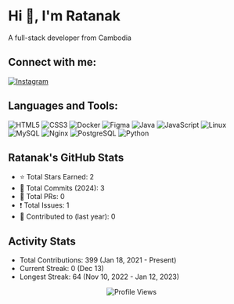 # Hi 👋, I'm Ratanak

A full-stack developer from Cambodia

## Connect with me:
<p>
  <a href="https://instagram.com/keoratanak97" target="blank">
    <img src="https://img.shields.io/badge/-Instagram-E4405F?style=flat-square&logo=instagram&logoColor=white" alt="Instagram" />
  </a>
</p>

## Languages and Tools:
![HTML5](https://img.shields.io/badge/-HTML5-E34F26?style=flat-square&logo=html5&logoColor=white)
![CSS3](https://img.shields.io/badge/-CSS3-1572B6?style=flat-square&logo=css3&logoColor=white)
![Docker](https://img.shields.io/badge/-Docker-2496ED?style=flat-square&logo=docker&logoColor=white)
![Figma](https://img.shields.io/badge/-Figma-F24E1E?style=flat-square&logo=figma&logoColor=white)
![Java](https://img.shields.io/badge/-Java-007396?style=flat-square&logo=java&logoColor=white)
![JavaScript](https://img.shields.io/badge/-JavaScript-F7DF1E?style=flat-square&logo=javascript&logoColor=black)
![Linux](https://img.shields.io/badge/-Linux-FCC624?style=flat-square&logo=linux&logoColor=black)
![MySQL](https://img.shields.io/badge/-MySQL-4479A1?style=flat-square&logo=mysql&logoColor=white)
![Nginx](https://img.shields.io/badge/-Nginx-269539?style=flat-square&logo=nginx&logoColor=white)
![PostgreSQL](https://img.shields.io/badge/-PostgreSQL-336791?style=flat-square&logo=postgresql&logoColor=white)
![Python](https://img.shields.io/badge/-Python-3776AB?style=flat-square&logo=python&logoColor=white)

## Ratanak's GitHub Stats
- ⭐ Total Stars Earned: 2
- 📝 Total Commits (2024): 3
- 🔀 Total PRs: 0
- ❗ Total Issues: 1
- 🤝 Contributed to (last year): 0

## Activity Stats
- Total Contributions: 399 (Jan 18, 2021 - Present)
- Current Streak: 0 (Dec 13)
- Longest Streak: 64 (Nov 10, 2022 - Jan 12, 2023)

<div align="center">
  <img src="https://komarev.com/ghpvc/?username=ratanakkeo&label=Profile%20views&color=0e75b6&style=flat" alt="Profile Views" />
</div>
